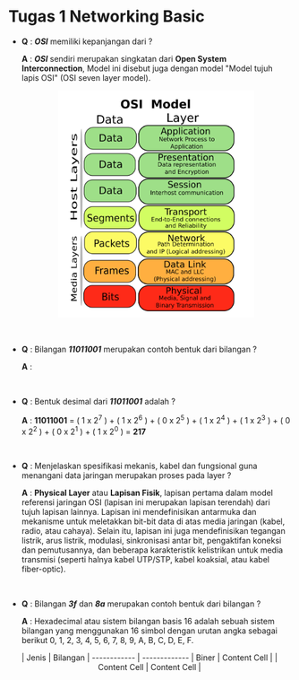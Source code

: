 # Tugas 1 Networking Basic

- **Q** : ***OSI*** memiliki kepanjangan dari ?

  **A** : ***OSI*** sendiri merupakan singkatan dari **Open System Interconnection**, Model ini disebut juga dengan model "Model    tujuh lapis OSI" (OSI seven layer model).
          <p align="center"><img src="images/osi-model.png" alt="OSI Model" width="350"/></div></p>
  
  <br>
- **Q** : Bilangan ***11011001*** merupakan contoh bentuk dari bilangan ?

  **A** : 
  
  
  <br>
- **Q** : Bentuk desimal dari ***11011001*** adalah ?

  **A** : **11011001** = ( 1 x 2<sup>7</sup> ) + ( 1 x 2<sup>6</sup> ) + ( 0 x 2<sup>5</sup> ) + ( 1 x 2<sup>4</sup> ) + (  1 x 2<sup>3</sup> ) + ( 0 x 2<sup>2</sup> ) + ( 0 x 2<sup>1</sup> ) + ( 1 x 2<sup>0</sup> ) = **217**
  
  
  <br>
- **Q** : Menjelaskan spesifikasi mekanis, kabel dan fungsional guna menangani data jaringan merupakan proses pada layer ?

  **A** : **Physical Layer** atau **Lapisan Fisik**, lapisan pertama dalam model referensi jaringan OSI (lapisan ini merupakan lapisan terendah) dari tujuh lapisan lainnya. Lapisan ini mendefinisikan antarmuka dan mekanisme untuk meletakkan bit-bit data di atas media jaringan (kabel, radio, atau cahaya). Selain itu, lapisan ini juga mendefinisikan tegangan listrik, arus listrik, modulasi, sinkronisasi antar bit, pengaktifan koneksi dan pemutusannya, dan beberapa karakteristik kelistrikan untuk media transmisi (seperti halnya kabel UTP/STP, kabel koaksial, atau kabel fiber-optic).   
  
  <br>
- **Q** : Bilangan ***3f*** dan ***8a*** merupakan contoh bentuk dari bilangan ?

  **A** : Hexadecimal atau sistem bilangan basis 16 adalah sebuah sistem bilangan yang menggunakan 16 simbol dengan urutan angka sebagai berikut 0, 1, 2, 3, 4, 5, 6, 7, 8, 9, A, B, C, D, E, F.

<center>
| Jenis         | Bilangan      |
------------ | -------------
| Biner         | Content Cell  |
| Content Cell  | Content Cell  |
</center
